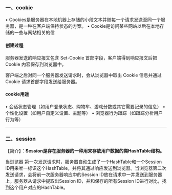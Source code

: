 ### 一、cookie

•	Cookies是服务器在本地机器上存储的小段文本并随每一个请求发送至同一个服务器，是一种在客户端保持状态的方案。
•	Cookie是访问某些网站以后在本地存储的一些与网站相关的信

#### 创建过程
  服务器发送的响应报文包含 Set-Cookie 首部字段，客户端得到响应报文后把 Cookie 内容保存到浏览器中。

客户端之后对同一个服务器发送请求时，会从浏览器中取出 Cookie 信息并通过 Cookie 请求首部字段发送给服务器。
#### cookie用途
•	会话状态管理（如用户登录状态、购物车、游戏分数或其它需要记录的信息）
•	个性化设置（如用户自定义设置、主题等）
•	浏览器行为跟踪（如跟踪分析用户行为等）

---

### 二、session
【简介】：**Session是存在服务器的一种用来存放用户数据的类HashTable结构。**

当浏览器 第一次发送请求时，服务器自动生成了一个HashTable和一个Session ID用来唯一标识这个HashTable，并将其通过响应发送到浏览器。当浏览器第二次发送请求，会将前一次服务器响应中的Session ID放在请求中一并发送到服务器上，服务器从请求中提取出Session ID，并和保存的所有Session ID进行对比，找到这个用户对应的HashTable。

